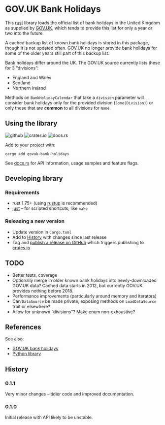GOV.UK Bank Holidays
====================

This [rust](https://www.rust-lang.org/) library loads the official list of bank holidays in the United Kingdom
as supplied by [GOV.UK](https://www.gov.uk/bank-holidays),
which tends to provide this list for only a year or two into the future.

A cached backup list of known bank holidays is stored in this package, though it is not updated often.
GOV.UK no longer provide bank holidays for some of the older years still part of this backup list.

Bank holidays differ around the UK. The GOV.UK source currently lists these for 3 “divisions”:

- England and Wales
- Scotland
- Northern Ireland

Methods on `BankHolidayCalendar` that take a `division` parameter will consider bank holidays only for the provided
division (`Some(Division)`) or only those that are **common** to all divisions for `None`.

Using the library
-----------------

![github](https://github.com/ministryofjustice/govuk-bank-holidays-rs/actions/workflows/pipeline.yml/badge.svg?branch=main)
![crates.io](https://img.shields.io/crates/v/govuk-bank-holidays)
![docs.rs](https://img.shields.io/docsrs/govuk-bank-holidays)

Add to your project with:

```shell
cargo add govuk-bank-holidays
```

See [docs.rs](https://docs.rs/govuk-bank-holidays) for API information, usage samples and feature flags.

Developing library
------------------

### Requirements

- rust 1.75+ (using [rustup](https://rustup.rs/) is recommended)
- [just](https://just.systems/man/en/) – for scripted shortcuts; like `make`

### Releasing a new version

- Update version in `Cargo.toml`
- Add to [History](#history) with changes since last release
- Tag and [publish a release on GitHub](https://github.com/ministryofjustice/govuk-bank-holidays-rs/releases)
  which triggers publishing to [crates.io](http://crates.io/crates/govuk-bank-holidays)

TODO
----

- Better tests, coverage
- Optionally merge in older known bank holidays into newly-downloaded GOV.UK data? Cached data starts in 2012,
  but currently GOV.UK provides nothing before 2018.
- Performance improvements (particularly around memory and iterators)
- Can `DataSource` be made private, exposing methods on `LoadDataSource` trait or elsewhere?
- Allow for unknown “divisions”? Make enum non-exhaustive?

References
----------

See also:

- [GOV.UK bank holidays](https://www.gov.uk/bank-holidays)
- [Python library](https://github.com/ministryofjustice/govuk-bank-holidays)

History
-------

### 0.1.1
Very minor changes – tidier code and improved documentation.

### 0.1.0
Initial release with API likely to be unstable.
